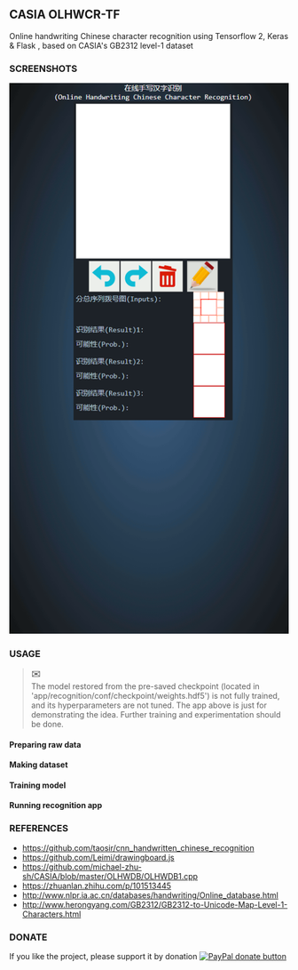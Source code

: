 ## CASIA OLHWCR-TF

Online handwriting Chinese character recognition using Tensorflow 2, Keras & Flask , based on CASIA's GB2312 level-1 dataset

### SCREENSHOTS

![screenshots](https://raw.githubusercontent.com/Jesseatgao/casia-olhwcr-tf/conv_with_blstm/docs/recognition.gif)

### USAGE

>**:envelope:**\
> The model restored from the pre-saved checkpoint (located in 'app/recognition/conf/checkpoint/weights.hdf5')
> is not fully trained, and its hyperparameters are not tuned. The app above
> is just for demonstrating the idea. Further training and experimentation should be done.

#### Preparing raw data

#### Making dataset

#### Training model

#### Running recognition app

### REFERENCES

* https://github.com/taosir/cnn_handwritten_chinese_recognition
* https://github.com/Leimi/drawingboard.js
* https://github.com/michael-zhu-sh/CASIA/blob/master/OLHWDB/OLHWDB1.cpp
* https://zhuanlan.zhihu.com/p/101513445
* http://www.nlpr.ia.ac.cn/databases/handwriting/Online_database.html
* http://www.herongyang.com/GB2312/GB2312-to-Unicode-Map-Level-1-Characters.html

### DONATE

If you like the project, please support it by donation
[![PayPal donate button](https://img.shields.io/badge/paypal-donate-yellow.svg)](
    https://www.paypal.com/cgi-bin/webscr?cmd=_xclick&business=changxigao@gmail.com&item_name=Support%20me%20by%20donating&currency_code=USD)